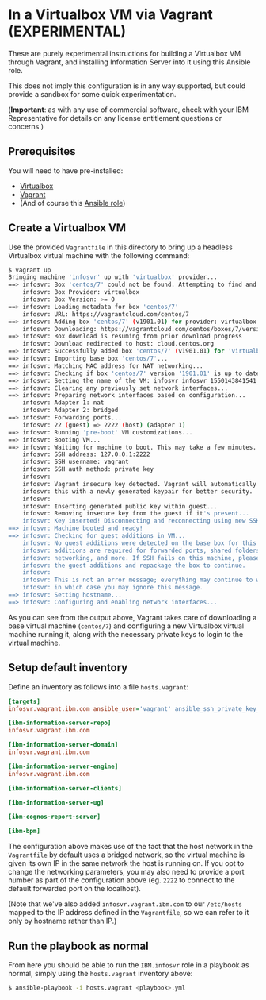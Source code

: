 # In a Virtualbox VM via Vagrant (EXPERIMENTAL)

These are purely experimental instructions for building a Virtualbox VM through Vagrant, and installing
Information Server into it using this Ansible role.

This does not imply this configuration is in any way supported, but could provide a sandbox for some
quick experimentation.

(**Important**: as with any use of commercial software, check with your IBM Representative for details on
any license entitlement questions or concerns.)

## Prerequisites

You will need to have pre-installed:

- [Virtualbox](http://virtualbox.org)
- [Vagrant](http://vagrantup.com)
- (And of course this [Ansible role](https://github.com/IBM/ansible-role-infosvr))

## Create a Virtualbox VM

Use the provided `Vagrantfile` in this directory to bring up a headless Virtualbox virtual machine with the
following command:

```bash
$ vagrant up
Bringing machine 'infosvr' up with 'virtualbox' provider...
==> infosvr: Box 'centos/7' could not be found. Attempting to find and install...
    infosvr: Box Provider: virtualbox
    infosvr: Box Version: >= 0
==> infosvr: Loading metadata for box 'centos/7'
    infosvr: URL: https://vagrantcloud.com/centos/7
==> infosvr: Adding box 'centos/7' (v1901.01) for provider: virtualbox
    infosvr: Downloading: https://vagrantcloud.com/centos/boxes/7/versions/1901.01/providers/virtualbox.box
==> infosvr: Box download is resuming from prior download progress
    infosvr: Download redirected to host: cloud.centos.org
==> infosvr: Successfully added box 'centos/7' (v1901.01) for 'virtualbox'!
==> infosvr: Importing base box 'centos/7'...
==> infosvr: Matching MAC address for NAT networking...
==> infosvr: Checking if box 'centos/7' version '1901.01' is up to date...
==> infosvr: Setting the name of the VM: infosvr_infosvr_1550143841541_92812
==> infosvr: Clearing any previously set network interfaces...
==> infosvr: Preparing network interfaces based on configuration...
    infosvr: Adapter 1: nat
    infosvr: Adapter 2: bridged
==> infosvr: Forwarding ports...
    infosvr: 22 (guest) => 2222 (host) (adapter 1)
==> infosvr: Running 'pre-boot' VM customizations...
==> infosvr: Booting VM...
==> infosvr: Waiting for machine to boot. This may take a few minutes...
    infosvr: SSH address: 127.0.0.1:2222
    infosvr: SSH username: vagrant
    infosvr: SSH auth method: private key
    infosvr:
    infosvr: Vagrant insecure key detected. Vagrant will automatically replace
    infosvr: this with a newly generated keypair for better security.
    infosvr:
    infosvr: Inserting generated public key within guest...
    infosvr: Removing insecure key from the guest if it's present...
    infosvr: Key inserted! Disconnecting and reconnecting using new SSH key...
==> infosvr: Machine booted and ready!
==> infosvr: Checking for guest additions in VM...
    infosvr: No guest additions were detected on the base box for this VM! Guest
    infosvr: additions are required for forwarded ports, shared folders, host only
    infosvr: networking, and more. If SSH fails on this machine, please install
    infosvr: the guest additions and repackage the box to continue.
    infosvr:
    infosvr: This is not an error message; everything may continue to work properly,
    infosvr: in which case you may ignore this message.
==> infosvr: Setting hostname...
==> infosvr: Configuring and enabling network interfaces...
```

As you can see from the output above, Vagrant takes care of downloading a base virtual machine (`centos/7`)
and configuring a new Virtualbox virtual machine running it, along with the necessary private keys to login
to the virtual machine.

## Setup default inventory

Define an inventory as follows into a file `hosts.vagrant`:

```ini
[targets]
infosvr.vagrant.ibm.com ansible_user='vagrant' ansible_ssh_private_key_file='<pathToThisDirectory>/.vagrant/machines/infosvr/virtualbox/private_key'

[ibm-information-server-repo]
infosvr.vagrant.ibm.com

[ibm-information-server-domain]
infosvr.vagrant.ibm.com

[ibm-information-server-engine]
infosvr.vagrant.ibm.com

[ibm-information-server-clients]

[ibm-information-server-ug]

[ibm-cognos-report-server]

[ibm-bpm]
```

The configuration above makes use of the fact that the host network in the `Vagrantfile` by default uses a bridged
network, so the virtual machine is given its own IP in the same network the host is running on. If you opt to change
the networking parameters, you may also need to provide a port number as part of the configuration above (eg. `2222`
to connect to the default forwarded port on the localhost).

(Note that we've also added `infosvr.vagrant.ibm.com` to our `/etc/hosts` mapped to the IP address defined in the
`Vagrantfile`, so we can refer to it only by hostname rather than IP.)

## Run the playbook as normal

From here you should be able to run the `IBM.infosvr` role in a playbook as normal, simply using the `hosts.vagrant`
inventory above:

```bash
$ ansible-playbook -i hosts.vagrant <playbook>.yml
```

